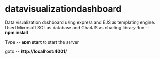 # datavisualizationdashboard
Data visualization dashboard using express and EJS as templating engine. Used Microsoft SQL as database and ChartJS as charting library
Run -- **npm install**

Type -- **npm start** to start the server 

goto -- **http://localhost:4001/**
